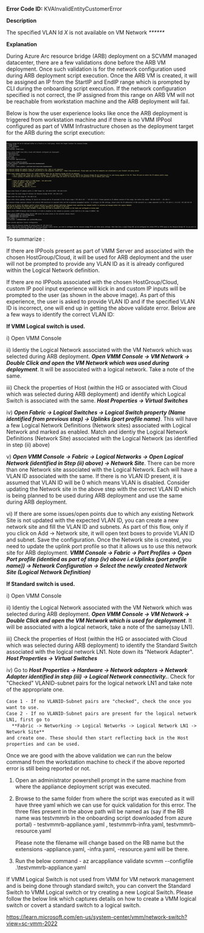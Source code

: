 **Error Code ID:** KVAInvalidEntityCustomerError

**Description**
  
The specified VLAN Id _X_ is not available on VM Network _******_

**Explanation**

During Azure Arc resource bridge (ARB) deployment on a SCVMM managed datacenter, there are a few validations done before the ARB VM deployment. Once such validation is for the network configuration used during ARB deployment script execution. Once the ARB VM is created, it will be assigned an IP from the StartIP and EndIP range which is prompted by CLI during the onboarding script execution. If the network configuration specified is not correct, the IP assigned from this range on ARB VM will not be reachable from workstation machine and the ARB deployment will fail. 

Below is how the user experience looks like once the ARB deployment is triggered from workstation machine and if there is no VMM IPPool configured as part of VMM Infrastructure chosen as the deployment target for the ARB during the script execution:

![alt text](VlanIDCLIFlow.png)

To summarize :

If there are IPPools present as part of VMM Server and associated with the chosen HostGroup/Cloud, it will be used for ARB deployment and the user will not be prompted to provide any VLAN ID as it is already configured within the Logical Network definition.

If there are no IPPools associated with the chosen HostGroup/Cloud, custom IP pool input experience will kick in and custom IP inputs will be prompted to the user (as shown in the above image). As part of this experience, the user is asked to provide VLAN ID and if the specified VLAN ID is incorrect, one will end up in getting the above validate error. Below are a few ways to identify the correct VLAN ID:

**If VMM Logical switch is used.**

i) Open VMM Console

ii) Identiy the Logical Network associated with the VM Network which was selected during ARB deployment. ***Open VMM Console -> VM Network -> Double Click and open the VM Network which was used during deployment***. It will be associated with a logical network. Take a note of the same.

iii) Check the properties of Host (within the HG or associated with Cloud which was selected during ARB deployment) and identify which Logical Switch is associated with the same. ***Host Properties -> Virtual Switches***

iv) ***Open Fabric -> Logical Switches -> Logical Switch property (Name identified from previous step) -> Uplinks (port profile name)***. This will have a few Logical Network Definitions (Network sites) associated with Logical Network and marked as enabled. Match and identiy the Logical Network Definitions (Network Site) associated with the Logical Network (as identified in step (ii) above)

v) ***Open VMM Console -> Fabric ->  Logical Networks -> Open Logical Network (identified in Step (ii) above) -> Network Site***. There can be more than one Network site associated with the Logical Network. Each will have a VLAN ID associated with the same. If there is no VLAN ID present, it is assumed that VLAN ID will be 0 which means VLAN is disabled. Consider updating the Network site in the above step with the correct VLAN ID which is being planned to be used during ARB deployment and use the same during ARB deployment. 

vi) If there are some issues/open points due to which any existing Network Site is not updated with the expected VLAN ID, you can create a new network site and fill the VLAN ID and subnets. As part of this flow, only if you click on Add -> Network site, it will open text boxes to provide VLAN ID and subnet. Save the configuration. Once the Network site is created, you need to update the uplink port profile so that it allows us to use this network site for ARB deployment. ***VMM Console -> Fabric -> Port Profiles -> Open Port profile (identied as part of step (iv) above i.e Uplinks (port profile name)) -> Network Configuration -> Select the newly created Network Site (Logical Network Definition)***


**If Standard switch is used.**
   
i) Open VMM Console

ii) Identiy the Logical Network associated with the VM Network which was selected during ARB deployment. ***Open VMM Console -> VM Network -> Double Click and open the VM Network which is used for deployment***. It will be associated with a logical network, take a note of the same(say LN1).

iii) Check the properties of Host (within the HG or associated with Cloud which was selected during ARB deployment) to identify the Standard Switch associated with the logical network LN1. Note down its "Network Adapter". ***Host Properties -> Virtual Switches***
      
iv) Go to ***Host Properties -> Hardware -> Network adapters -> Network Adapter identified in step (iii) -> Logical Network connectivity.***. Check for "Checked" VLANID-subnet pairs for the logical network LN1 and take note of the appropriate one.
  
    Case 1 - If no VLANID-Subnet pairs are "checked", check the once you want to use.
    Case 2 - If no VLANID-Subnet pairs are present for the logical network LN1, first go to
      **Fabric -> Networking -> Logical Networks -> Logical Network LN1 -> Network Site** 
    and create one. These should then start reflecting back in the Host properties and can be used.
   

Once we are good with the above validation we can run the below command from the workstation machine to check if the above reported error is still being reported or not.

1) Open an administrator powershell prompt in the same machine from where the appliance deployment script was executed.
2) Browse to the same folder from where the script was executed as it will have three yaml which we can use for quick validation for this error.
   The three files present in the above path will be named as (say if the RB name was testvmmrb in the onboarding script downloaded from azure portal) -
   testvmmrb-appliance.yaml , testvmmrb-infra.yaml, testvmmrb-resource.yaml 
   
   Please note the filename will change based on the RB name but the extensions -appliance.yaml, -infra.yaml, -resource.yaml will be there.

3) Run the below command -
   az arcappliance validate scvmm --configfile .\testvmmrb-appliance.yaml

If VMM Logical Switch is not used from VMM for VM network management and is being done through standard switch, you can convert the Standard Switch to VMM Logical switch or try creating a new Logical Switch. Please follow the below link which captures details on how to create a VMM logical switch or covert a standard switch to a logical switch.

https://learn.microsoft.com/en-us/system-center/vmm/network-switch?view=sc-vmm-2022


